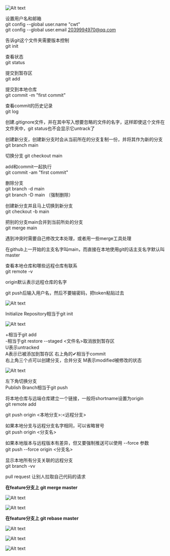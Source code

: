 ![Alt text](image/1688385660406.png)

设置用户名和邮箱  
git config --global user.name "cwt"  
git config --global user.email 2039994970@qq.com

告诉git这个文件夹需要版本控制  
git init

查看状态  
git status

提交到暂存区  
git add

提交到本地仓库  
git commit -m "first commit"

查看commit的历史记录  
git log

创建.gitignore文件，并在其中写入想要忽略的文件的名字，这样即使这个文件在文件夹中，git status也不会显示它untrack了

创建新分支，创建新分支时会从当前所在的分支复制一份，并将其作为新的分支
git branch main

切换分支
git checkout main

add和commit一起执行  
git commit -am "first commit"  

删除分支  
git branch -d main  
git branch -D main （强制删除）

创建新分支并且马上切换到新分支  
git checkout -b main

把别的分支main合并到当前所处的分支  
git merge main

遇到冲突时需要自己修改文本处理，或者用一些merge工具处理

在github上一开始的主支名字叫main，而直接在本地使用git的话主支名字默认叫master

查看本地仓库和哪些远程仓库有联系  
git remote -v

origin默认表示远程仓库的名字

git push后输入用户名，然后不要输密码，把token粘贴过去

![Alt text](image/1688387874428.png)

Initialize Repository相当于git init

![Alt text](image/1688387948683.png)

+相当于git add  
-相当于git restore --staged <文件名>取消放到暂存区  
U表示untracked  
A表示已被添加到暂存区
右上角的✔相当于commit  
右上角三个点可以创建分支，合并分支 
M表示modified被修改的状态

![Alt text](image/1688388291756.png)

左下角切换分支  
Publish Branch相当于git push

将本地仓库与远端仓库建立一个链接，一般将shortname设置为origin  
git remote add <shortname> <url>

git push origin <本地分支>:<远程分支>

如果本地分支与远程分支名字相同，可以省略冒号  
git push origin <分支名>

如果本地版本与远程版本有差异，但又要强制推送可以使用 --force 参数  
git push --force origin <分支名>

显示本地所有分支关联的远程分支  
git branch -vv

pull request 让别人拉取自己代码的请求

**在feature分支上 git merge master**

![Alt text](image/1688391209871.png)

![Alt text](image/1688391320712.png)

**在feature分支上 git rebase master**

![Alt text](image/1688391463689.png)

![Alt text](image/1688391524403.png)

![Alt text](image/1688391570169.png)